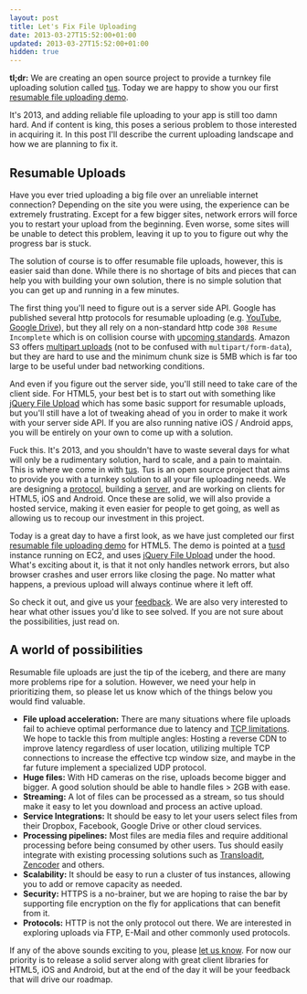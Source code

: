 ```yaml
---
layout: post
title: Let's Fix File Uploading
date: 2013-03-27T15:52:00+01:00
updated: 2013-03-27T15:52:00+01:00
hidden: true
---
```


**tl;dr:** We are creating an open source project to provide a turnkey file
uploading solution called [tus](http://www.tus.io/). Today we are happy to show
you our first [resumable file uploading demo](http://www.tus.io/demo.html).

It's 2013, and adding reliable file uploading to your app is still too damn
hard. And if content is king, this poses a serious problem to those interested
in acquiring it. In this post I'll describe the current uploading landscape and how we
are planning to fix it.

## Resumable Uploads

Have you ever tried uploading a big file over an unreliable internet
connection? Depending on the site you were using, the experience can be
extremely frustrating. Except for a few bigger sites, network errors will
force you to restart your upload from the beginning. Even worse, some sites
will be unable to detect this problem, leaving it up to you to figure out why
the progress bar is stuck.

The solution of course is to offer resumable file uploads, however, this is
easier said than done. While there is no shortage of bits and pieces that can
help you with building your own solution, there is no simple solution that you
can get up and running in a few minutes.

The first thing you'll need to figure out is a server side API. Google has
published several http protocols for resumable uploading (e.g.
[YouTube](https://developers.google.com/youtube/v3/guides/using_resumable_upload_protocol),
[Google Drive](https://developers.google.com/drive/manage-uploads)), but they
all rely on a non-standard http code `308 Resume Incomplete` which is on
collision course with [upcoming
standards](http://tools.ietf.org/html/draft-reschke-http-status-308-07). Amazon
S3 offers [multipart
uploads](http://docs.aws.amazon.com/AmazonS3/latest/dev/UsingRESTAPImpUpload.html)
(not to be confused with `multipart/form-data`), but they are hard to use and
the minimum chunk size is 5MB which is far too large to be useful under bad
networking conditions.

And even if you figure out the server side, you'll still need to take care of
the client side. For HTML5, your best bet is to start out with something
like [jQuery File Upload](http://blueimp.github.com/jQuery-File-Upload/) which
has some basic support for resumable uploads, but you'll still have a lot of
tweaking ahead of you in order to make it work with your server side API. If
you are also running native iOS / Android apps, you will be entirely on your
own to come up with a solution.

Fuck this. It's 2013, and you shouldn't have to waste several days for what
will only be a rudimentary solution, hard to scale, and a pain to maintain.
This is where we come in with [tus](http://tus.io/). Tus is an open source
project that aims to provide you with a turnkey solution to all your file
uploading needs. We are designing a
[protocol](http://www.tus.io/docs/http-protocol.html), building a
[server](https://github.com/tus/tusd), and are working on clients for HTML5,
iOS and Android. Once these are solid, we will also provide a hosted service,
making it even easier for people to get going, as well as allowing us to recoup
our investment in this project.

Today is a great day to have a first look, as we have just completed our first
[resumable file uploading demo](http://www.tus.io/demo.html) for HTML5. The
demo is pointed at a [tusd](http://github.com/tus/tusd) instance running on
EC2, and uses [jQuery File
Upload](http://blueimp.github.com/jQuery-File-Upload/) under the hood. What's
exciting about it, is that it not only handles network errors, but also browser
crashes and user errors like closing the page. No matter what happens, a
previous upload will always continue where it left off.

So check it out, and give us your
[feedback](https://github.com/tus/tus.io/issues/new?labels=feedback). We are
also very interested to hear what other issues you'd like to see solved. If you
are not sure about the possibilities, just read on.

## A world of possibilities

Resumable file uploads are just the tip of the iceberg, and there are many more
problems ripe for a solution. However, we need your help in prioritizing them,
so please let us know which of the things below you would find valuable.

* **File upload acceleration:** There are many situations where file uploads
  fail to achieve optimal performance due to latency and [TCP
  limitations](http://en.wikipedia.org/wiki/Bandwidth-delay_product). We hope
  to tackle this from multiple angles: Hosting a reverse CDN to improve latency
  regardless of user location, utilizing multiple TCP connections to increase
  the effective tcp window size, and maybe in the far future implement a
  specialized UDP protocol.
* **Huge files:** With HD cameras on the rise, uploads become bigger and bigger. A
  good solution should be able to handle files > 2GB with ease.
* **Streaming:** A lot of files can be processed as a stream, so tus should
  make it easy to let you download and process an active upload.
* **Service Integrations:** It should be easy to let your users select files
  from their Dropbox, Facebook, Google Drive or other cloud services.
* **Processing pipelines:** Most files are media files and require additional
  processing before being consumed by other users. Tus should easily integrate
  with existing processing solutions such as
  [Transloadit](http://transloadit.com/), [Zencoder](http://zencoder.com/) and
  others.
* **Scalability:** It should be easy to run a cluster of tus instances, allowing
  you to add or remove capacity as needed.
* **Security:** HTTPS is a no-brainer, but we are hoping to raise the bar by
  supporting file encryption on the fly for applications that can benefit from it.
* **Protocols:** HTTP is not the only protocol out there. We are interested in
  exploring uploads via FTP, E-Mail and other commonly used protocols.

If any of the above sounds exciting to you, please [let us
know](https://github.com/tus/tus.io/issues/new?labels=feedback). For now our
priority is to release a solid server along with great client libraries for
HTML5, iOS and Android, but at the end of the day it will be your feedback
that will drive our roadmap.
